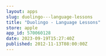 ```yaml
---
layout: apps
slug: duolingo---language-lessons
title: "Duolingo - Language Lessons"
store: apple
app_id: 570060128
date: 2023-09-19T15:27:40Z
published: 2012-11-13T08:00:00Z
---
```

